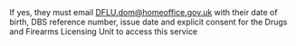 <span>
If yes, they must email <a href="mailto:DFLU.dom@homeoffice.gov.uk" class="govuk-link">DFLU.dom@homeoffice.gov.uk</a> 
with their date of birth, DBS reference number, issue date and explicit consent for the Drugs and Firearms Licensing Unit to access this service
</span>
